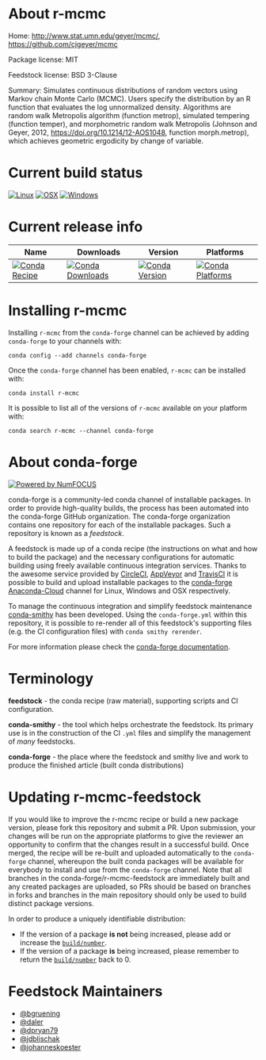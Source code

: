 <!--
# -*- mode: jinja -*-
-->

About r-mcmc
============

Home: http://www.stat.umn.edu/geyer/mcmc/, https://github.com/cjgeyer/mcmc

Package license: MIT

Feedstock license: BSD 3-Clause

Summary: Simulates continuous distributions of random vectors using Markov chain Monte Carlo (MCMC).  Users specify the distribution by an R function that evaluates the log unnormalized density.  Algorithms are random walk Metropolis algorithm (function metrop), simulated tempering (function temper), and morphometric random walk Metropolis (Johnson and Geyer, 2012, <https://doi.org/10.1214/12-AOS1048>, function morph.metrop), which achieves geometric ergodicity by change of variable.



Current build status
====================

[![Linux](https://img.shields.io/circleci/project/github/conda-forge/r-mcmc-feedstock/master.svg?label=Linux)](https://circleci.com/gh/conda-forge/r-mcmc-feedstock)
[![OSX](https://img.shields.io/travis/conda-forge/r-mcmc-feedstock/master.svg?label=macOS)](https://travis-ci.org/conda-forge/r-mcmc-feedstock)
[![Windows](https://img.shields.io/appveyor/ci/conda-forge/r-mcmc-feedstock/master.svg?label=Windows)](https://ci.appveyor.com/project/conda-forge/r-mcmc-feedstock/branch/master)

Current release info
====================

| Name | Downloads | Version | Platforms |
| --- | --- | --- | --- |
| [![Conda Recipe](https://img.shields.io/badge/recipe-r--mcmc-green.svg)](https://anaconda.org/conda-forge/r-mcmc) | [![Conda Downloads](https://img.shields.io/conda/dn/conda-forge/r-mcmc.svg)](https://anaconda.org/conda-forge/r-mcmc) | [![Conda Version](https://img.shields.io/conda/vn/conda-forge/r-mcmc.svg)](https://anaconda.org/conda-forge/r-mcmc) | [![Conda Platforms](https://img.shields.io/conda/pn/conda-forge/r-mcmc.svg)](https://anaconda.org/conda-forge/r-mcmc) |

Installing r-mcmc
=================

Installing `r-mcmc` from the `conda-forge` channel can be achieved by adding `conda-forge` to your channels with:

```
conda config --add channels conda-forge
```

Once the `conda-forge` channel has been enabled, `r-mcmc` can be installed with:

```
conda install r-mcmc
```

It is possible to list all of the versions of `r-mcmc` available on your platform with:

```
conda search r-mcmc --channel conda-forge
```


About conda-forge
=================

[![Powered by NumFOCUS](https://img.shields.io/badge/powered%20by-NumFOCUS-orange.svg?style=flat&colorA=E1523D&colorB=007D8A)](http://numfocus.org)

conda-forge is a community-led conda channel of installable packages.
In order to provide high-quality builds, the process has been automated into the
conda-forge GitHub organization. The conda-forge organization contains one repository
for each of the installable packages. Such a repository is known as a *feedstock*.

A feedstock is made up of a conda recipe (the instructions on what and how to build
the package) and the necessary configurations for automatic building using freely
available continuous integration services. Thanks to the awesome service provided by
[CircleCI](https://circleci.com/), [AppVeyor](https://www.appveyor.com/)
and [TravisCI](https://travis-ci.org/) it is possible to build and upload installable
packages to the [conda-forge](https://anaconda.org/conda-forge)
[Anaconda-Cloud](https://anaconda.org/) channel for Linux, Windows and OSX respectively.

To manage the continuous integration and simplify feedstock maintenance
[conda-smithy](https://github.com/conda-forge/conda-smithy) has been developed.
Using the ``conda-forge.yml`` within this repository, it is possible to re-render all of
this feedstock's supporting files (e.g. the CI configuration files) with ``conda smithy rerender``.

For more information please check the [conda-forge documentation](https://conda-forge.org/docs/).

Terminology
===========

**feedstock** - the conda recipe (raw material), supporting scripts and CI configuration.

**conda-smithy** - the tool which helps orchestrate the feedstock.
                   Its primary use is in the construction of the CI ``.yml`` files
                   and simplify the management of *many* feedstocks.

**conda-forge** - the place where the feedstock and smithy live and work to
                  produce the finished article (built conda distributions)


Updating r-mcmc-feedstock
=========================

If you would like to improve the r-mcmc recipe or build a new
package version, please fork this repository and submit a PR. Upon submission,
your changes will be run on the appropriate platforms to give the reviewer an
opportunity to confirm that the changes result in a successful build. Once
merged, the recipe will be re-built and uploaded automatically to the
`conda-forge` channel, whereupon the built conda packages will be available for
everybody to install and use from the `conda-forge` channel.
Note that all branches in the conda-forge/r-mcmc-feedstock are
immediately built and any created packages are uploaded, so PRs should be based
on branches in forks and branches in the main repository should only be used to
build distinct package versions.

In order to produce a uniquely identifiable distribution:
 * If the version of a package **is not** being increased, please add or increase
   the [``build/number``](https://conda.io/docs/user-guide/tasks/build-packages/define-metadata.html#build-number-and-string).
 * If the version of a package **is** being increased, please remember to return
   the [``build/number``](https://conda.io/docs/user-guide/tasks/build-packages/define-metadata.html#build-number-and-string)
   back to 0.

Feedstock Maintainers
=====================

* [@bgruening](https://github.com/bgruening/)
* [@daler](https://github.com/daler/)
* [@dpryan79](https://github.com/dpryan79/)
* [@jdblischak](https://github.com/jdblischak/)
* [@johanneskoester](https://github.com/johanneskoester/)

